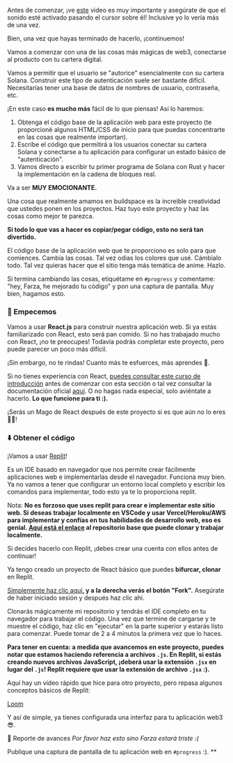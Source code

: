 Antes de comenzar, ¡ve [este](https://giphy.com/clips/hamlet-jJjb9AUHOiP3nJJMdy) video es muy importante y asegúrate de que el sonido esté activado pasando el cursor sobre él! Inclusive yo lo vería más de una vez.

Bien, una vez que hayas terminado de hacerlo, ¡continuemos!

Vamos a comenzar con una de las cosas más mágicas de web3, conectarse al producto con tu cartera digital.

Vamos a permitir que el usuario se "autorice" esencialmente con su cartera Solana. Construir este tipo de autenticación suele ser bastante difícil. Necesitarías tener una base de datos de nombres de usuario, contraseña, etc.

¡En este caso **es mucho más** fácil de lo que piensas! Así lo haremos:

1. Obtenga el código base de la aplicación web para este proyecto (te proporcioné algunos HTML/CSS de inicio para que puedas concentrarte en las cosas que realmente importan).
2. Escribe el código que permitirá a los usuarios conectar su cartera Solana y conectarse a tu aplicación para configurar un estado básico de "autenticación".
3. Vamos directo a escribir tu primer programa de Solana con Rust y hacer la implementación en la cadena de bloques real.

Va a ser **MUY EMOCIONANTE.**

Una cosa que realmente amamos en buildspace es la increíble creatividad que ustedes ponen en los proyectos. Haz tuyo este proyecto y haz las cosas como mejor te parezca.

**Si todo lo que vas a hacer es copiar/pegar código, esto no será tan divertido.**

El código base de la aplicación web que te proporciono es solo para que comiences. Cambia las cosas. Tal vez odias los colores que usé. Cámbialo todo. Tal vez quieras hacer que el sitio tenga más temática de anime. Hazlo.

Si termina cambiando las cosas, etiquétame en `#progress` y comentame: "hey, Farza, he mejorado tu código" y pon una captura de pantalla.
Muy bien, hagamos esto.

### 🏁 Empecemos

Vamos a usar **React.js** para construir nuestra aplicación web. Si ya estás familiarizado con React, esto será pan comido. Si no has trabajado mucho con React, ¡no te preocupes! Todavía podrás completar este proyecto, pero puede parecer un poco más difícil.

¡Sin embargo, no te rindas! Cuanto más te esfuerces, más aprendes 🧠.

Si no tienes experiencia con React, [puedes consultar este curso de introducción](https://scrimba.com/learn/learnreact) antes de comenzar con esta sección o tal vez consultar la documentación oficial [aquí](https://reactjs.org/docs/getting-started.html). O no hagas nada especial, solo aviéntate a hacerlo. **Lo que funcione para ti :).**

¡Serás un Mago de React después de este proyecto si es que aún no lo eres 🧙‍♂!

### ⬇️ Obtener el código

¡Vamos a usar [Replit](https://replit.com/~)!

Es un IDE basado en navegador que nos permite crear fácilmente aplicaciones web e implementarlas desde el navegador. Funciona muy bien. Ya no vamos a tener que configurar un entorno local completo y escribir los comandos para implementar, todo esto ya te lo proporciona replit.

Nota: **No es forzoso que uses replit para crear e implementar este sitio web. Si deseas trabajar localmente en VSCode y usar Vercel/Heroku/AWS para implementar y confías en tus habilidades de desarrollo web, eso es genial. [Aquí está el enlace](https://github.com/buildspace/gif-portal-starter) al repositorio base que puede clonar y trabajar localmente.**

Si decides hacerlo con Replit, ¡debes crear una cuenta con ellos antes de continuar!

Ya tengo creado un proyecto de React básico que puedes **bifurcar, clonar** en Replit.

 [Simplemente haz clic aquí](https://replit.com/@adilanchian/gif-portal-starter-project?v=1)**, y a la derecha verás el botón "Fork".** Asegúrate de haber iniciado sesión y después haz clic ahí.
 
Clonarás mágicamente mi repositorio y tendrás el IDE completo en tu navegador para trabajar el código. Una vez que termine de cargarse y te muestre el código, haz clic en "ejecutar" en la parte superior y estarás listo para comenzar. Puede tomar de 2 a 4 minutos la primera vez que lo haces.

**Para tener en cuenta: a medida que avancemos en este proyecto, puedes notar que estamos haciendo referencia a archivos `.js`. En Replit, si estás creando nuevos archivos JavaScript, ¡deberá usar la extensión `.jsx` en lugar del `.js`! Replit requiere que usar la extensión de archivo `.jsx` :).**

Aquí hay un video rápido que hice para otro proyecto, pero repasa algunos conceptos básicos de Replit:

[Loom](https://www.loom.com/share/8e8f47eacf6d448eb5d25b6908021035)

Y así de simple, ya tienes configurada una interfaz para tu aplicación web3 😎.

🚨 Reporte de avances
*Por favor haz esto sino Farza estará triste :(*

Publique una captura de pantalla de tu aplicación web en `#progress` :). **
